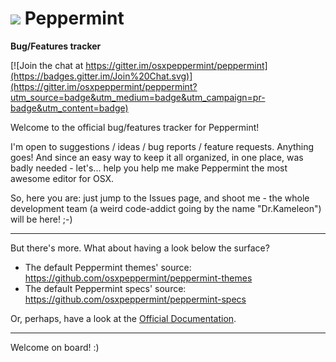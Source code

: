![](https://avatars2.githubusercontent.com/u/9476915?v=3&s=24) Peppermint
==========

**Bug/Features tracker**

[![Join the chat at https://gitter.im/osxpeppermint/peppermint](https://badges.gitter.im/Join%20Chat.svg)](https://gitter.im/osxpeppermint/peppermint?utm_source=badge&utm_medium=badge&utm_campaign=pr-badge&utm_content=badge)

Welcome to the official bug/features tracker for Peppermint!

I'm open to suggestions / ideas / bug reports / feature requests. Anything goes!
And since an easy way to keep it all organized, in one place, was badly needed - let's... help you help me make Peppermint the most awesome editor for OSX.

So, here you are: just jump to the Issues page, and shoot me - the whole development team (a weird code-addict going by the name "Dr.Kameleon") will be here! ;-)

----

But there's more. What about having a look below the surface?

- The default Peppermint themes' source: https://github.com/osxpeppermint/peppermint-themes
- The default Peppermint specs' source: https://github.com/osxpeppermint/peppermint-specs

Or, perhaps, have a look at the [Official Documentation](http://osxpeppermint.com/documentation).

----

Welcome on board! :)
